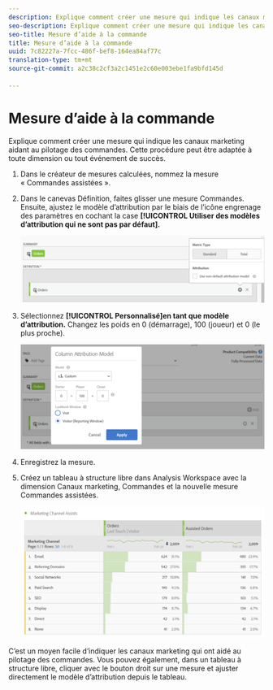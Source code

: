 ```yaml
---
description: Explique comment créer une mesure qui indique les canaux marketing aidant au pilotage des commandes. Cette procédure peut être adaptée à toute dimension ou tout événement de succès.
seo-description: Explique comment créer une mesure qui indique les canaux marketing aidant au pilotage des commandes. Cette procédure peut être adaptée à toute dimension ou tout événement de succès.
seo-title: Mesure d’aide à la commande
title: Mesure d’aide à la commande
uuid: 7c82227a-7fcc-486f-bef8-164ea84af77c
translation-type: tm+mt
source-git-commit: a2c38c2cf3a2c1451e2c60e003ebe1fa9bfd145d

---
```



# Mesure d’aide à la commande

Explique comment créer une mesure qui indique les canaux marketing aidant au pilotage des commandes. Cette procédure peut être adaptée à toute dimension ou tout événement de succès.

1. Dans le créateur de mesures calculées, nommez la mesure « Commandes assistées ».
1. Dans le canevas Définition, faites glisser une mesure Commandes. Ensuite, ajustez le modèle d’attribution par le biais de l’icône engrenage des paramètres en cochant la case **[!UICONTROL Utiliser des modèles d’attribution qui ne sont pas par défaut].**

   ![](assets/attr-model.png)

1. Sélectionnez **[!UICONTROL Personnalisé]en tant que modèle d’attribution.** Changez les poids en 0 (démarrage), 100 (joueur) et 0 (le plus proche).

   ![](assets/custom-attr-model.png)

1. Enregistrez la mesure.
1. Créez un tableau à structure libre dans Analysis Workspace avec la dimension Canaux marketing, Commandes et la nouvelle mesure Commandes assistées.

   ![](assets/mktg-channel-assists.png)

C’est un moyen facile d’indiquer les canaux marketing qui ont aidé au pilotage des commandes. Vous pouvez également, dans un tableau à structure libre, cliquer avec le bouton droit sur une mesure et ajuster directement le modèle d’attribution depuis le tableau.
